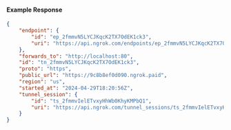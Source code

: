 <!-- Code generated for API Clients. DO NOT EDIT. -->

#### Example Response

```json
{
	"endpoint": {
		"id": "ep_2fmmvN5LYCJKqcK2TX7OdEK1ck3",
		"uri": "https://api.ngrok.com/endpoints/ep_2fmmvN5LYCJKqcK2TX7OdEK1ck3"
	},
	"forwards_to": "http://localhost:80",
	"id": "tn_2fmmvN5LYCJKqcK2TX7OdEK1ck3",
	"proto": "https",
	"public_url": "https://9c8b8ef0d090.ngrok.paid",
	"region": "us",
	"started_at": "2024-04-29T18:20:56Z",
	"tunnel_session": {
		"id": "ts_2fmmvIelETvxyHhWb0KhyKMPbQ1",
		"uri": "https://api.ngrok.com/tunnel_sessions/ts_2fmmvIelETvxyHhWb0KhyKMPbQ1"
	}
}
```
